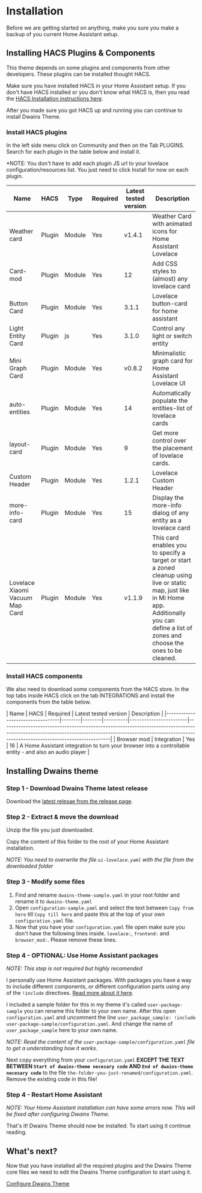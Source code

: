 # Installation

Before we are getting started on anything, make you sure you make a backup of you current Home Assistant setup.

## Installing HACS Plugins & Components
This theme depends on some plugins and components from other developers. These plugins can be installed thought HACS.

Make sure you have installed HACS in your Home Assistant setup. If you don't have HACS installed or you don't know what HACS is, then you read the [HACS Installation instructions here](https://hacs.xyz/docs/installation/manual).

After you made sure you got HACS up and running you can continue to install Dwains Theme.

### Install HACS plugins

In the left side menu click on Community and then on the Tab PLUGINS. Search for each plugin in the table below and install it.

*NOTE: You don't have to add each plugin JS url to your lovelace configuration/resources list. You just need to click Install for now on each plugin.

| Name                             | HACS   | Type   | Required | Latest tested  version | Description                                                                                                                                                                                             |
|----------------------------------|--------|--------|----------|------------------------|---------------------------------------------------------------------------------------------------------------------------------------------------------------------------------------------------------|
| Weather card                     | Plugin | Module | Yes      | v1.4.1                 | Weather Card with animated icons for Home Assistant Lovelace                                                                                                                                            |
| Card-mod                         | Plugin | Module | Yes      | 12                     | Add CSS styles to (almost) any lovelace card                                                                                                                                                            |
| Button Card                      | Plugin | Module | Yes      | 3.1.1                  | Lovelace button-card for home assistant                                                                                                                                                                 |
| Light Entity Card                | Plugin | js     | Yes      | 3.1.0                  | Control any light or switch entity                                                                                                                                                                      |
| Mini Graph Card                  | Plugin | Module | Yes      | v0.8.2                 | Minimalistic graph card for Home Assistant Lovelace UI                                                                                                                                                  |
| auto-entities                    | Plugin | Module | Yes      | 14                     | Automatically populate the entities-list of lovelace cards                                                                                                                                              |
| layout-card                      | Plugin | Module | Yes      | 9                      | Get more control over the placement of lovelace cards.                                                                                                                                                  |
| Custom Header                    | Plugin | Module | Yes      | 1.2.1                  | Lovelace Custom Header                                                                                                                                                                                  |
| more-info-card                   | Plugin | Module | Yes      | 15                     | Display the more-info dialog of any entity as a lovelace card                                                                                                                                           |
| Lovelace Xiaomi  Vacuum Map Card | Plugin | Module | Yes      | v1.1.9                 | This card enables you to specify a target or start a zoned cleanup using  live or static map, just like in Mi Home app. Additionally you can define a  list of zones and choose the ones to be cleaned. |

### Install HACS components

We also need to download some components from the HACS store. In the top tabs inside HACS click on the tab INTEGRATIONS and install the components from the table below.

| Name                             | HACS   | Required | Latest tested  version | Description                                                                                                                                                                                             |
|----------------------------------|--------|--------|----------|------------------------|---------------------------------------------------------------------------------------------------------------------------------------------------------------------------------------------------------|
| Browser mod                     | Integration | Yes      | 16                 | A Home Assistant integration to turn your browser into a controllable entity - and also an audio player |


## Installing Dwains theme

### Step 1 - Download Dwains Theme latest release
Download the [latest relesae from the release page](https://github.com/dwainscheeren/lovelace-dwains-theme/releases).

### Step 2 - Extract & move the download
Unzip the file you just downloaded. 

Copy the content of this folder to the root of your Home Assistant installation.

*NOTE: You need to overwrite the file `ui-lovelace.yaml` with the file from the downloaded folder*

### Step 3 - Modify some files

1. Find and rename `dwains-theme-sample.yaml` in your root folder and rename it to `dwains-theme.yaml`
2. Open `configuration-sample.yaml` and select the text between `Copy from here` till `Copy till here` and paste this at the top of your own `configuration.yaml` file.
3. Now that you have your `configuration.yaml` file open make sure you don't have the following lines inside. `lovelace:`, `frontend:` and `browser_mod:`. Please remove these  lines.

### Step 4 - OPTIONAL: Use Home Assistant packages

*NOTE: This step is not required but highly recomended*

 I personally use Home Assistant packages. With packages you have a way to include different components, or different configuration parts using any of the `!include` directives. [Read more about it here](https://www.home-assistant.io/docs/configuration/packages/).

I included a sample folder for this in my theme it's called `user-package-sample` you can rename this folder to your own name. After this open `configuration.yaml` and uncomment the line `user_package_sample: !include user-package-sample/configuration.yaml`. And change the name of `user_package_sample` here to your own name.

*NOTE: Read the content of the `user-package-sample/configuration.yaml` file to get a understanding how it works.*

Next copy everything from your `configuration.yaml` **EXCEPT THE TEXT BETWEEN `Start of dwains-theme necesary code` AND `End of dwains-theme necesary code`** to the file `the-folder-you-just-renamed/configuration.yaml`. Remove the existing code in this file!

### Step 4 - Restart Home Assistant

*NOTE: Your Home Assistant installation can have some errors now. This will be fixed after configuring Dwains Theme.*

That's it! Dwains Theme should now be installed. To start using it continue reading.

## What's next?
Now that you have installed all the required plugins and the Dwains Theme core files we need to edit the Dwains Theme configuration to start using it.

[Configure Dwains Theme](configuration.md)